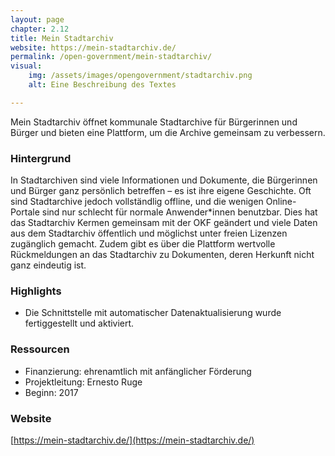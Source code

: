 ```yaml
---
layout: page
chapter: 2.12
title: Mein Stadtarchiv
website: https://mein-stadtarchiv.de/
permalink: /open-government/mein-stadtarchiv/
visual:
    img: /assets/images/opengovernment/stadtarchiv.png
    alt: Eine Beschreibung des Textes

---
```

Mein Stadtarchiv öffnet kommunale Stadtarchive für Bürgerinnen und Bürger und bieten eine Plattform, um die Archive gemeinsam zu verbessern.

### Hintergrund 

In Stadtarchiven sind viele Informationen und Dokumente, die Bürgerinnen und Bürger ganz persönlich betreffen – es ist ihre eigene Geschichte. Oft sind Stadtarchive jedoch vollständlig offline, und die wenigen Online-Portale sind nur schlecht für normale Anwender\*innen benutzbar. Dies hat das Stadtarchiv Kermen gemeinsam mit der OKF geändert und viele Daten aus dem Stadtarchiv öffentlich und möglichst unter freien Lizenzen zugänglich gemacht. Zudem gibt es über die Plattform wertvolle Rückmeldungen an das Stadtarchiv zu Dokumenten, deren Herkunft nicht ganz eindeutig ist.

### Highlights

* Die Schnittstelle mit automatischer Datenaktualisierung wurde fertiggestellt und aktiviert.

### Ressourcen

* Finanzierung: ehrenamtlich mit anfänglicher Förderung
* Projektleitung: Ernesto Ruge
* Beginn: 2017

### Website

[https://mein-stadtarchiv.de/](https://mein-stadtarchiv.de/)
